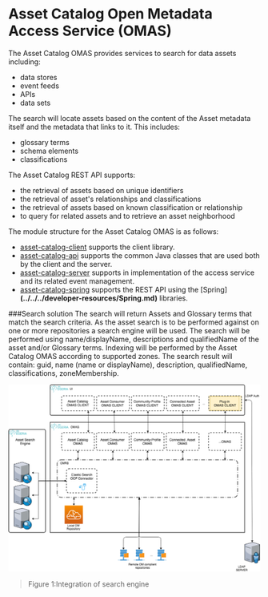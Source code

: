 <!-- SPDX-License-Identifier: CC-BY-4.0 -->
<!-- Copyright Contributors to the ODPi Egeria project. -->

# Asset Catalog Open Metadata Access Service (OMAS)

The Asset Catalog OMAS provides services to search for data assets including:

* data stores
* event feeds
* APIs
* data sets

The search will locate assets
based on the content of the Asset metadata itself and the metadata that links
to it.  This includes:

* glossary terms
* schema elements
* classifications

The Asset Catalog REST API supports:

* the retrieval of assets based on unique identifiers
* the retrieval of asset's relationships and classifications
* the retrieval of assets based on known classification or relationship
* to query for related assets and to retrieve an asset neighborhood

The module structure for the Asset Catalog OMAS is as follows:

* [asset-catalog-client](asset-catalog-client) supports the client library.
* [asset-catalog-api](asset-catalog-api) supports the common Java classes that are used both by the client and the server.
* [asset-catalog-server](asset-catalog-server) supports in implementation of the access service and its related event management.
* [asset-catalog-spring](asset-catalog-spring) supports the REST API using the [Spring]__(../../../developer-resources/Spring.md)__ libraries.

###Search solution
The search will return Assets and Glossary terms that match the search criteria.
As the asset search is to be performed against on one or more repositories a search engine will be used. 
The search will be performed using name/displayName, descriptions and qualifiedName of the asset and/or Glossary terms.
Indexing will be performed by the Asset Catalog OMAS according to supported zones.
The search result will contain: guid, name (name or displayName), description, qualifiedName, classifications, zoneMembership.
    
![Figure 1: Search](docs/egeria-asset-search.png)
> Figure 1:Integration of search engine